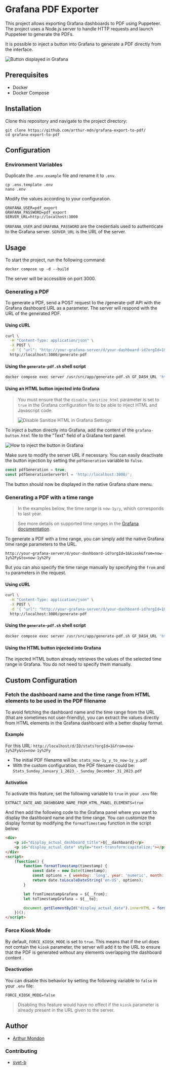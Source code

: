 # Grafana PDF Exporter

This project allows exporting Grafana dashboards to PDF using Puppeteer. The project uses a Node.js server to handle HTTP requests and launch Puppeteer to generate the PDFs.

It is possible to inject a button into Grafana to generate a PDF directly from the interface.

![Button displayed in Grafana](https://github.com/arthur-mdn/grafana-export-to-pdf/blob/main/illustrations/injected-button-in-grafana.png)

## Prerequisites

- Docker
- Docker Compose

## Installation

Clone this repository and navigate to the project directory:

```shell
git clone https://github.com/arthur-mdn/grafana-export-to-pdf/
cd grafana-export-to-pdf
```

## Configuration

### Environment Variables
Duplicate the `.env.example` file and rename it to `.env`. 

```shell
cp .env.template .env
nano .env
```

Modify the values according to your configuration.

```dotenv
GRAFANA_USER=pdf_export
GRAFANA_PASSWORD=pdf_export
SERVER_URL=http://localhost:3000
```

`GRAFANA_USER` and `GRAFANA_PASSWORD` are the credentials used to authenticate to the Grafana server.
`SERVER_URL` is the URL of the server.

## Usage
To start the project, run the following command:

```shell
docker compose up -d --build
```
The server will be accessible on port 3000.

### Generating a PDF
To generate a PDF, send a POST request to the /generate-pdf API with the Grafana dashboard URL as a parameter.
The server will respond with the URL of the generated PDF.

#### Using cURL
```bash
curl \
  -H "Content-Type: application/json" \
  -X POST \
  -d '{ "url": "http://your-grafana-server/d/your-dashboard-id?orgId=1&kiosk"}' \
  http://localhost:3000/generate-pdf
```

#### Using the `generate-pdf.sh` shell script
```bash
docker compose exec server /usr/src/app/generate-pdf.sh GF_DASH_URL 'http://your-grafana-server/d/your-dashboard-id?orgId=1&kiosk'
```

#### Using an HTML button injected into Grafana
> You must ensure that the ``disable_sanitize_html`` parameter is set to ``true`` in the Grafana configuration file to be able to inject HTML and Javascript code.
>
> ![Disable Sanitize HTML in Grafana Settings](https://github.com/arthur-mdn/grafana-export-to-pdf/blob/main/illustrations/grafana-disable-sanitize-html.png)

To inject a button directly into Grafana, add the content of the `grafana-button.html` file to the "Text" field of a Grafana text panel.

![How to inject the button in Grafana](https://github.com/arthur-mdn/grafana-export-to-pdf/blob/main/illustrations/inject-button-in-grafana.png)

Make sure to modify the server URL if necessary. You can easily deactivate the button injection by setting the `pdfGeneration` variable to `false`.

```javascript
const pdfGeneration = true;
const pdfGenerationServerUrl = 'http://localhost:3000/';
```

The button should now be displayed in the native Grafana share menu.

### Generating a PDF with a time range

> In the examples below, the time range is ``now-1y/y``, which corresponds to last year.

> See more details on supported time ranges in the [Grafana documentation](https://grafana.com/docs/grafana/latest/dashboards/use-dashboards/#time-units-and-relative-ranges).

To generate a PDF with a time range, you can simply add the native Grafana time range parameters to the URL.

```shell
http://your-grafana-server/d/your-dashboard-id?orgId=1&kiosk&from=now-1y%2Fy&to=now-1y%2Fy
```

But you can also specify the time range manually by specifying the `from` and `to` parameters in the request.

#### Using cURL
```bash
curl \
  -H "Content-Type: application/json" \
  -X POST \
  -d '{ "url": "http://your-grafana-server/d/your-dashboard-id?orgId=1&kiosk", "from": "now-1y/y", "to": "now-1y/y"}' \
  http://localhost:3000/generate-pdf
```

#### Using the `generate-pdf.sh` shell script
```bash
docker compose exec server /usr/src/app/generate-pdf.sh GF_DASH_URL 'http://your-grafana-server/d/your-dashboard-id?orgId=1&kiosk' GF_FROM 'now-1y/y' GF_TO 'now-1y/y'
```

#### Using the HTML button injected into Grafana
The injected HTML button already retrieves the values of the selected time range in Grafana. You do not need to specify them manually.

## Custom Configuration

### Fetch the dashboard name and the time range from HTML elements to be used in the PDF filename

To avoid fetching the dashboard name and the time range from the URL (that are sometimes not user-friendly), you can extract the values directly from HTML elements in the Grafana dashboard with a better display format.

#### Example
For this URL: `http://localhost/d/ID/stats?orgId=1&from=now-1y%2Fy&to=now-1y%2Fy`
- The initial PDF filename will be: `stats_now-1y_y_to_now-1y_y.pdf`
- With the custom configuration, the PDF filename could be: `Stats_Sunday_January_1_2023_-_Sunday_December_31_2023.pdf`

#### Activation

To activate this feature, set the following variable to `true` in your `.env` file:
```dotenv
EXTRACT_DATE_AND_DASHBOARD_NAME_FROM_HTML_PANEL_ELEMENTS=true
```

And then add the following code to the Grafana panel where you want to display the dashboard name and the time range. You can customize the display format by modifying the `formatTimestamp` function in the script below:

```html
<div>
    <p id="display_actual_dashboard_title">${__dashboard}</p>
    <p id="display_actual_date" style="text-transform:capitalize;"></p>
</div>
<script>
    (function() {
        function formatTimestamp(timestamp) {
            const date = new Date(timestamp);
            const options = { weekday: 'long', year: 'numeric', month: 'long', day: 'numeric' };
            return date.toLocaleDateString('en-US', options);
        }

        let fromTimestampGrafana = ${__from};
        let toTimestampGrafana = ${__to};

        document.getElementById("display_actual_date").innerHTML = formatTimestamp(fromTimestampGrafana) + " - " + formatTimestamp(toTimestampGrafana);
    })();
</script>
```

### Force Kiosk Mode
By default, `FORCE_KIOSK_MODE` is set to `true`. This means that if the url does not contain the `kiosk` parameter, the server will add it to the URL to ensure that the PDF is generated without any elements overlapping the dashboard content . 

#### Deactivation
You can disable this behavior by setting the following variable to `false` in your `.env` file:
    
```dotenv
FORCE_KIOSK_MODE=false
```

> Disabling this feature would have no effect if the `kiosk` parameter is already present in the URL given to the server.

## Author

- [Arthur Mondon](https://mondon.pro)

### Contributing

- [svet-b](https://gist.github.com/svet-b/1ad0656cd3ce0e1a633e16eb20f66425)
